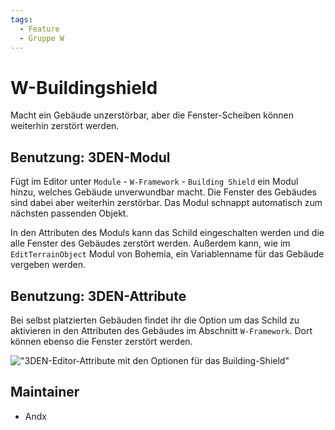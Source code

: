 ```yaml
---
tags:
  - Feature
  - Gruppe W
---
```


# W-Buildingshield

Macht ein Gebäude unzerstörbar, aber die Fenster-Scheiben können weiterhin zerstört werden.

## Benutzung: 3DEN-Modul

Fügt im Editor unter `Module` - `W-Framework` - `Building Shield` ein Modul hinzu, welches Gebäude unverwundbar macht. Die Fenster des Gebäudes sind dabei aber weiterhin zerstörbar. Das Modul schnappt automatisch zum nächsten passenden Objekt.

In den Attributen des Moduls kann das Schild eingeschalten werden und die alle Fenster des Gebäudes zerstört werden. Außerdem kann, wie im `EditTerrainObject` Modul von Bohemia, ein Variablenname für das Gebäude vergeben werden.

## Benutzung: 3DEN-Attribute

Bei selbst platzierten Gebäuden findet ihr die Option um das Schild zu aktivieren in den Attributen des Gebäudes im Abschnitt `W-Framework`. Dort können ebenso die Fenster zerstört werden.

!["3DEN-Editor-Attribute mit den Optionen für das Building-Shield"](https://i.imgur.com/Iw1i6Ou.jpeg)

## Maintainer

- Andx
